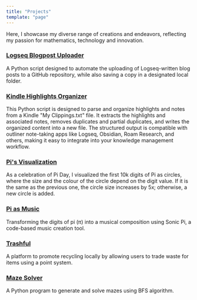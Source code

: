 ```yaml
---
title: "Projects"
template: "page"
---
```


Here, I showcase my diverse range of creations and endeavors, reflecting my passion for mathematics, technology and innovation.
### [Logseq Blogpost Uploader](https://github.com/nourabosen/LogseqBlogpostUploader)
A Python script designed to automate the uploading of Logseq-written blog posts to a GitHub repository, while also saving a copy in a designated local folder.

### [Kindle Highlights Organizer](https://github.com/nourabosen/KindleHighlightsOrganizer)
This Python script is designed to parse and organize highlights and notes from a Kindle "My Clippings.txt" file. It extracts the highlights and associated notes, removes duplicates and partial duplicates, and writes the organized content into a new file. The structured output is compatible with outliner note-taking apps like Logseq, Obsidian, Roam Research, and others, making it easy to integrate into your knowledge management workflow.

### [Pi's Visualization](https://nourabosen.netlify.app/posts/crafting-pi's-visual-symphony)
As a celebration of Pi Day, I visualized the first 10k digits of Pi as circles, where the size and the colour of the circle depend on the digit value. If it is the same as the previous one, the circle size increases by 5x; otherwise, a new circle is added.

### [Pi as Music](https://nourabosen.netlify.app/posts/pi-as-music-pi-day-2025)
Transforming the digits of pi (π) into a musical composition using Sonic Pi, a code-based music creation tool.

### [Trashful](https://trashful.wixsite.com/application)
A platform to promote recycling locally by allowing users to trade waste for items using a point system.

### [Maze Solver](https://github.com/nourabosen/MazeSolver)
A Python program to generate and solve mazes using BFS algorithm.
